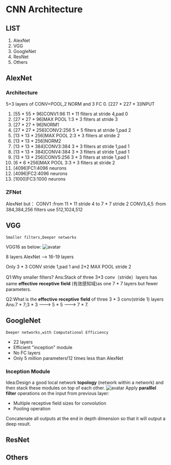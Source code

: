 # CNN Architecture

## LIST

1. AlexNet
2. VGG
3. GoogleNet
4. ResNet
5. Others

## AlexNet
### Architecture
5+3 layers of CONV+POOL,2 NORM and 3 FC
0. [227 * 227 * 3]INPUT
1. [55 * 55 * 96]CONV1:96 11 * 11 fliters at stride 4,pad 0
2. [27 * 27 * 96]MAX POOL 1:3 * 3 fliters at stride 3
3. [27 * 27 * 96]NORM1
4. [27 * 27 * 256]CONV2:256 5 * 5 fliters at stride 1,pad 2
5. [13 * 13 * 256]MAX POOL 2:3 * 3 fliters at stride 2
6. [13 * 13 * 256]NORM2
7. [13 * 13 * 384]CONV3:384 3 * 3 fliters at stride 1,pad 1
8. [13 * 13 * 384]CONV4:384 3 * 3 fliters at stride 1,pad 1
9. [13 * 13 * 256]CONV5:256 3 * 3 fliters at stride 1,pad 1
10. [6 * 6 *256]MAX POOL 3:3 * 3 fliters at stride 2
11. [4096]FC1:4096 neurons
12. [4096]FC2:4096 neurons
13. [1000]FC3:1000 neurons

### ZFNet
AlexNet but：
CONV1 :from 11 * 11 stride 4 to 7 * 7 stride 2
CONV3,4,5 :from 384,384,256 filters use 512,1024,512

## VGG
```
Smaller filters,Deeper networks
```

VGG16 as below:
![avatar](./L9_Pic1.png)

8 layers AlexNet --> 16-19 layers

Only 3 * 3 CONV stride 1,pad 1 and 2*2 MAX POOL stride 2

Q1:Why smaller filters?
Ans:Stack of three 3*3 conv（stride）layers has same __effective__ __receptive__ __field__ (有效感知域)as one 7 * 7 layers but fewer parameters.

Q2:What is the __effective__ __receptive__ __field__ of three 3 * 3 conv(stride 1) layers
Ans:7 * 7;3 * 3 ---> 5 * 5 ---> 7 * 7.

## GoogleNet

```
Deeper networks,with Computational Efficiency
```

- 22 layers
- Efficient "inception" module
- No FC layers
- Only 5 million parameters!12 times less than AlexNet

### Inception Module
Idea:Design a good local network __topology__ (network within a network) and then stack these modules on top of each other.
![avatar](./L9_Pic2.png)
Apply __paralllel__ __filter__ operations on the input from previous layer:
- Multiple receptive field sizes for convolution
- Pooling operation

Concatenate all outputs at the end in depth dimension so that it will output a deep result.

## ResNet
## Others